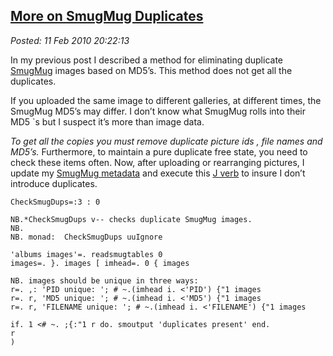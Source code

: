[More on SmugMug
Duplicates](http://bakerjd99.wordpress.com/2010/02/11/more-on-smugmug-duplicates/)
---------------------------------------------------------------------------------------------------

*Posted: 11 Feb 2010 20:22:13*

In my previous post I described a method for eliminating duplicate
[SmugMug](http://www.smugmug.com/) images based on MD5’s. This method
does not get all the duplicates.

If you uploaded the same image to different galleries, at different
times, the SmugMug MD5’s may differ. I don’t know what SmugMug rolls
into their MD5 \`s but I suspect it’s more than image data.

*To get all the copies you must remove duplicate picture ids , file
names and MD5’s.* Furthermore, to maintain a pure duplicate free state,
you need to check these items often. Now, after uploading or rearranging
pictures, I update my [SmugMug
metadata](http://bakerjd99.wordpress.com/2010/02/03/command-line-c-smugmug-api-metadata-download/) and
execute this [J verb](http://www.jsoftware.com/) to insure I don’t
introduce duplicates.

    CheckSmugDups=:3 : 0

    NB.*CheckSmugDups v-- checks duplicate SmugMug images.
    NB.
    NB. monad:  CheckSmugDups uuIgnore

    'albums images'=. readsmugtables 0
    images=. }. images [ imhead=. 0 { images

    NB. images should be unique in three ways:
    r=. ,: 'PID unique: '; # ~.(imhead i. <'PID') {"1 images
    r=. r, 'MD5 unique: '; # ~.(imhead i. <'MD5') {"1 images
    r=. r, 'FILENAME unique: '; # ~.(imhead i. <'FILENAME') {"1 images

    if. 1 <# ~. ;{:"1 r do. smoutput 'duplicates present' end.
    r
    )
